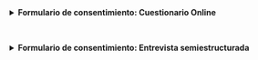 <details><summary><b> Formulario de consentimiento: Cuestionario Online<p><br></b></summary>
<p>
<p>
  
### Participación
Su participación en esta encuesta es voluntaria. Puede negarse a participar en la investigación o salir de la encuesta en cualquier momento sin penalización. Usted es libre de negarse a responder cualquier pregunta en particular que no desee responder por cualquier motivo.

### Beneficios
No recibirá beneficios directos por participar en este estudio de investigación. Sin embargo, sus respuestas pueden ayudarnos a aprender más acerca de la comunidad de Hardware Científico Abierto en Latinoamérica.

### Riesgos
No hay riesgos previsibles involucrados en participar en este estudio.

### Confidencialidad
Las respuestas de su encuesta se enviarán a un enlace en limequery.net donde los datos se almacenarán en un formato electrónico protegido por contraseña. LimeSurvey no recopila información de identificación, como su nombre, dirección de correo electrónico o dirección IP. Adicionalmente, sus respuestas serán anonimizadas. Nadie podrá identificarlo a usted ni a sus respuestas, y nadie sabrá si participó o no en el estudio.

### Contacto
Si tiene preguntas en cualquier momento sobre el estudio o los procedimientos, puede comunicarse conmigo por correo electrónico a: jarancio@protonmail.com o con mi supervisora, Dra. Valeria Arza a: varza@fund-cenit.org.ar.

### Consentimiento electrónico
Marcar la casilla indica que

- Ha leído la información anterior
- Usted voluntariamente acepta participar
- Usted es mayor de 18 años de edad

</p>
</details>

<details><summary><b>Formulario de consentimiento: Entrevista semiestructurada</b></summary>
<p>

**Título:** El movimiento de Hardware Libre/Abierto en América Latina: ¿Una alternativa democratizante de producción tecnológica?

## 1.Información sobre la investigación de tesis. 

Usted ha sido invitado/a  a  participar  de  una  investigación  que  busca comprender si las iniciativas latinoamericanas de producción de hardware científico abierto constituyen nuevas alternativas democratizantes de la producción científico-tecnológica en la región.

La  información  que  usted  proporcione  en  la  entrevista  semi-estructurada quedará  registrada  en  una  grabación  de  audio y  será  sometida  a  análisis,  en  total  confidencialidad.  No  será  conocida  por  nadie  fuera  del  investigador/a  responsable  y  su  directora.  La  entrevista  semi-estructurada es un método de investigación utilizado con frecuencia en las ciencias sociales, donde preguntas de estructura más rígida conviven con preguntas abiertas que permiten que surjan nuevas ideas a partir de las respuestas del entrevistado.

La    información    producida    en    esta    investigación    será    mantenida    en    estricta    confidencialidad. Una vez firmado el consentimiento de participación se anonimizará la información. Sólo si el propio entrevistado/a lo solicita, se mantendrá los datos sin modificar. Al analizar la información se producirá un informe final o tesis, donde se mantendrá igualmente el anonimato de los/as entrevistados/as.

Le invito a participar de esta investigación de forma voluntaria, teniendo derecho a  retirarse  en  cualquier  momento  sin  que  ello  le  afecte  de  ninguna  forma.  Si usted lo desea y solicita podrá contar con una copia de la entrevista escrita o en audio. Usted no tiene que aceptar participar de esta investigación y tiene  el  pleno  derecho  a  preguntar  ahora  o  durante  el  transcurso  de  su  participación  cualquier duda que le surja, y a ponerse en contacto con la Directora del proyecto (datos más abajo), en caso que lo considere necesario. No  se  anticipan  riesgos ni beneficios directamente relacionados con esta investigación.

Muchas gracias por su aporte. 


**Contacto:** Investigadora tesista      
**Nombre:** Lic. Julieta Arancio     
**Programa:** Doctorado en Ciencia y Tecnología, Universidad Nacional de Quilmes (CONICET)     
**Dirección:**      
**Teléfono:**      
**Correo electrónico:** jarancio@fund-cenit.org.ar     

**Contacto:** Director      
**Nombre:** Dra. Valeria Arza     
**Programa:** Doctorado en Ciencia y Tecnología, Universidad Nacional de Quilmes (CONICET)     
**Dirección:**      
**Teléfono:**      
**Correo electrónico:** varza@fund-cenit.org.ar     

## 2.Documento del Consentimiento 

**Participante:**

Declaro haber leído la información descrita, y que mis preguntas acerca de la investigación de tesis han sido respondidas satisfactoriamente. Al firmar este documento, indico que he sido informado/a de la investigación: “El movimiento de Hardware Libre/Abierto en América Latina: ¿Una alternativa democratizante de producción tecnológica?” y que consiento voluntariamente participar entregando mis opiniones en una entrevista. Entiendo que tengo el derecho de retirarme del estudio en cualquier momento sin que ellos me afecten de ninguna forma. 

Nombre del participante:      
Firma: _____________________      
Ciudad y fecha:      

**Persona que coordina la aprobación del consentimiento informado:**

Confirmo  que  he  explicado  la  naturaleza  y  el  propósito  de  la  investigación  de  tesis  a  la  persona  participante,  y  que  ha  dado  su  consentimiento  libremente.  Le  he  proporcionado  una copia de este documento completo de Consentimiento Informado. 

Nombre coordinador:      
Firma: _____________________      
Ciudad y fecha:   



</p>
</details>
